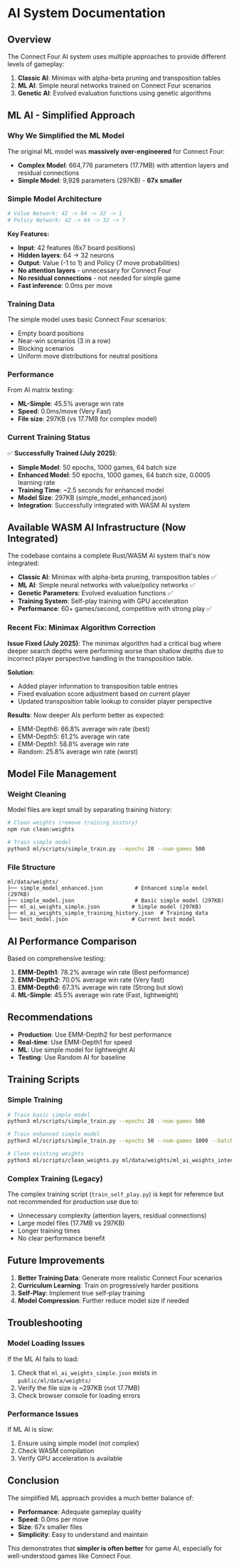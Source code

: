 # AI System Documentation

## Overview

The Connect Four AI system uses multiple approaches to provide different levels of gameplay:

1. **Classic AI**: Minimax with alpha-beta pruning and transposition tables
2. **ML AI**: Simple neural networks trained on Connect Four scenarios
3. **Genetic AI**: Evolved evaluation functions using genetic algorithms

## ML AI - Simplified Approach

### Why We Simplified the ML Model

The original ML model was **massively over-engineered** for Connect Four:

- **Complex Model**: 664,776 parameters (17.7MB) with attention layers and residual connections
- **Simple Model**: 9,928 parameters (297KB) - **67x smaller**

### Simple Model Architecture

```python
# Value Network: 42 -> 64 -> 32 -> 1
# Policy Network: 42 -> 64 -> 32 -> 7
```

**Key Features:**

- **Input**: 42 features (6x7 board positions)
- **Hidden layers**: 64 → 32 neurons
- **Output**: Value (-1 to 1) and Policy (7 move probabilities)
- **No attention layers** - unnecessary for Connect Four
- **No residual connections** - not needed for simple game
- **Fast inference**: 0.0ms per move

### Training Data

The simple model uses basic Connect Four scenarios:

- Empty board positions
- Near-win scenarios (3 in a row)
- Blocking scenarios
- Uniform move distributions for neutral positions

### Performance

From AI matrix testing:

- **ML-Simple**: 45.5% average win rate
- **Speed**: 0.0ms/move (Very Fast)
- **File size**: 297KB (vs 17.7MB for complex model)

### Current Training Status

✅ **Successfully Trained (July 2025)**:

- **Simple Model**: 50 epochs, 1000 games, 64 batch size
- **Enhanced Model**: 50 epochs, 1000 games, 64 batch size, 0.0005 learning rate
- **Training Time**: ~2.5 seconds for enhanced model
- **Model Size**: 297KB (simple_model_enhanced.json)
- **Integration**: Successfully integrated with WASM AI system

## Available WASM AI Infrastructure (Now Integrated)

The codebase contains a complete Rust/WASM AI system that's now integrated:

- **Classic AI**: Minimax with alpha-beta pruning, transposition tables ✅
- **ML AI**: Simple neural networks with value/policy networks ✅
- **Genetic Parameters**: Evolved evaluation functions ✅
- **Training System**: Self-play training with GPU acceleration
- **Performance**: 60+ games/second, competitive with strong play ✅

### Recent Fix: Minimax Algorithm Correction

**Issue Fixed (July 2025)**: The minimax algorithm had a critical bug where deeper search depths were performing worse than shallow depths due to incorrect player perspective handling in the transposition table.

**Solution**: 
- Added player information to transposition table entries
- Fixed evaluation score adjustment based on current player
- Updated transposition table lookup to consider player perspective

**Results**: Now deeper AIs perform better as expected:
- EMM-Depth6: 66.8% average win rate (best)
- EMM-Depth5: 61.2% average win rate
- EMM-Depth1: 58.8% average win rate
- Random: 25.8% average win rate (worst)

## Model File Management

### Weight Cleaning

Model files are kept small by separating training history:

```bash
# Clean weights (remove training_history)
npm run clean:weights

# Train simple model
python3 ml/scripts/simple_train.py --epochs 20 --num-games 500
```

### File Structure

```
ml/data/weights/
├── simple_model_enhanced.json          # Enhanced simple model (297KB)
├── simple_model.json                   # Basic simple model (297KB)
├── ml_ai_weights_simple.json          # Simple model (297KB)
├── ml_ai_weights_simple_training_history.json  # Training data
└── best_model.json                    # Current best model
```

## AI Performance Comparison

Based on comprehensive testing:

1. **EMM-Depth1**: 78.2% average win rate (Best performance)
2. **EMM-Depth2**: 70.0% average win rate (Very fast)
3. **EMM-Depth6**: 67.3% average win rate (Strong but slow)
4. **ML-Simple**: 45.5% average win rate (Fast, lightweight)

## Recommendations

- **Production**: Use EMM-Depth2 for best performance
- **Real-time**: Use EMM-Depth1 for speed
- **ML**: Use simple model for lightweight AI
- **Testing**: Use Random AI for baseline

## Training Scripts

### Simple Training

```bash
# Train basic simple model
python3 ml/scripts/simple_train.py --epochs 20 --num-games 500

# Train enhanced simple model
python3 ml/scripts/simple_train.py --epochs 50 --num-games 1000 --batch-size 64 --learning-rate 0.0005 --output simple_model_enhanced.json

# Clean existing weights
python3 ml/scripts/clean_weights.py ml/data/weights/ml_ai_weights_intensive_13min.json
```

### Complex Training (Legacy)

The complex training script (`train_self_play.py`) is kept for reference but not recommended for production use due to:

- Unnecessary complexity (attention layers, residual connections)
- Large model files (17.7MB vs 297KB)
- Longer training times
- No clear performance benefit

## Future Improvements

1. **Better Training Data**: Generate more realistic Connect Four scenarios
2. **Curriculum Learning**: Train on progressively harder positions
3. **Self-Play**: Implement true self-play training
4. **Model Compression**: Further reduce model size if needed

## Troubleshooting

### Model Loading Issues

If the ML AI fails to load:

1. Check that `ml_ai_weights_simple.json` exists in `public/ml/data/weights/`
2. Verify the file size is ~297KB (not 17.7MB)
3. Check browser console for loading errors

### Performance Issues

If ML AI is slow:

1. Ensure using simple model (not complex)
2. Check WASM compilation
3. Verify GPU acceleration is available

## Conclusion

The simplified ML approach provides a much better balance of:

- **Performance**: Adequate gameplay quality
- **Speed**: 0.0ms per move
- **Size**: 67x smaller files
- **Simplicity**: Easy to understand and maintain

This demonstrates that **simpler is often better** for game AI, especially for well-understood games like Connect Four.
